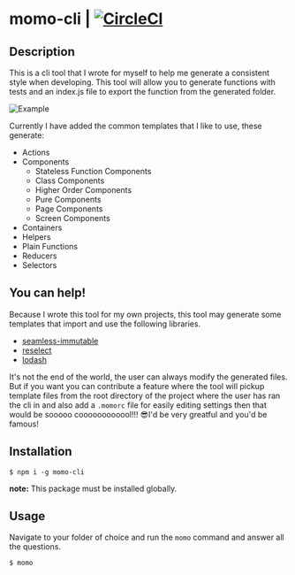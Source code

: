 # momo-cli | [![CircleCI](https://circleci.com/gh/Fried-Chicken/momo-cli.svg?style=svg&circle-token=f4e5abd60120ee95e7f44614e2bd645286604a0c)](https://circleci.com/gh/Fried-Chicken/momo-cli)

## Description
This is a cli tool that I wrote for myself to help me generate a consistent style when developing. This tool will allow you to generate functions with tests and an index.js file to export the function from the generated folder.

![Example](./docs/example.gif)

Currently I have added the common templates that I like to use, these generate:
  * Actions
  * Components
    * Stateless Function Components
    * Class Components
    * Higher Order Components
    * Pure Components
    * Page Components
    * Screen Components
  * Containers
  * Helpers
  * Plain Functions
  * Reducers
  * Selectors


## You can help!
Because I wrote this tool for my own projects, this tool may generate some templates that import and use the following libraries.
* [seamless-immutable](https://github.com/rtfeldman/seamless-immutable)
* [reselect](https://github.com/reduxjs/reselect)
* [lodash](https://github.com/lodash/lodash)

It's not the end of the world, the user can always modify the generated files. But if you want you can contribute a feature where the tool will pickup template files from the root directory of the project where the user has ran the cli in and also add a `.momorc` file for easily editing settings then that would be sooooo coooooooooool!!! 😎I'd be very greatful and you'd be famous!

## Installation
```
$ npm i -g momo-cli
```
**note:** This package must be installed globally.

## Usage
Navigate to your folder of choice and run the `momo` command and answer all the questions.
```
$ momo
```
